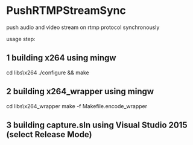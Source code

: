 # PushRTMPStreamSync
push audio and video stream on rtmp protocol synchronously

usage step:

## 1 building x264 using mingw

 cd libs\x264
 ./configure && make
 
## 2 building x264_wrapper using mingw

 cd libs\x264_wrapper 
 make -f Makefile.encode_wrapper
 
## 3 building capture.sln using Visual Studio 2015 (select Release Mode)




